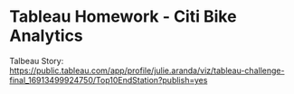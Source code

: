 # Tableau Homework - Citi Bike Analytics


Talbeau Story: https://public.tableau.com/app/profile/julie.aranda/viz/tableau-challenge-final_16913499924750/Top10EndStation?publish=yes
